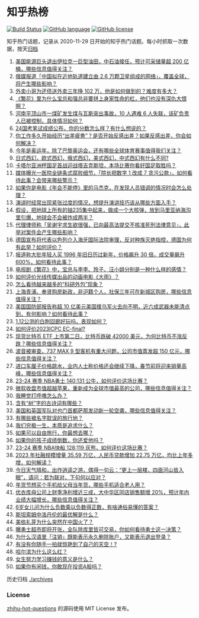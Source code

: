 # 知乎热榜
[![Build Status](https://github.com/ToWeLong/zhihu-hot-questions/workflows/CI/badge.svg)](https://github.com/ToWeLong/zhihu-hot-questions/actions)
[![GitHub language](https://img.shields.io/badge/language-golang-orange.svg)](https://golang.org/)
[![GitHub license](https://img.shields.io/github/license/ToWeLong/zhihu-hot-questions)](https://github.com/ToWeLong/zhihu-hot-questions/blob/main/LICENSE)

知乎热门话题，记录从 2020-11-29 日开始的知乎热门话题。每小时抓取一次数据，按天[归档](./archives)

<!-- BEGIN -->

1. [美国能源巨头退出伊拉克一巨型油田，中石油接任，预计可采储量超 200 亿桶，哪些信息值得关注？](https://www.zhihu.com/question/637802301)
1. [俄媒报道「中国拟在近地轨道建立由 2.6 万颗卫星组成的网络」，覆盖全球，将产生哪些影响？](https://www.zhihu.com/question/639200143)
1. [外卖小哥为还债送外卖三年挣 102 万，他是如何做到的？难度有多大？](https://www.zhihu.com/question/639363450)
1. [《繁花》里为什么宝总和强总非要拼上身家性命的杠，他们也没有深仇大恨啊？](https://www.zhihu.com/question/638850730)
1. [河南平顶山市一煤矿发生煤与瓦斯突出事故，10 人遇难 6 人失联，该矿负责人已被控制，具体情况如何？](https://www.zhihu.com/question/639281464)
1. [24国考笔试成绩公布，你的分数怎么样？有什么想说的？](https://www.zhihu.com/question/639286347)
1. [你工作多久开始经历“出差疲惫”？是否开始反感出差？如果反感出差，你会如何解决？](https://www.zhihu.com/question/633315919)
1. [今年是奥运年，除了巴黎奥运会，还有哪些全球体育赛事值得我们关注？](https://www.zhihu.com/question/637995654)
1. [日式西幻，欧式西幻，俄式西幻，美式西幻，中式西幻有什么不同?](https://www.zhihu.com/question/553760574)
1. [卡塔尔亚洲杯国足首战迎战塔吉克斯坦，本场比赛你看好国足取胜吗？](https://www.zhihu.com/question/639220892)
1. [媒体曝光一医院全链条式腐败细节，「院长把数字 1 改成 7 贪污公款」，如何看待此事？会带来哪些警示？](https://www.zhihu.com/question/639334397)
1. [如果你是电影《年会不能停》里的马杰克，在发现人员错调的情况时会怎么处理？](https://www.zhihu.com/question/638145435)
1. [演讲时经常出现紧张过度的情况，想提升演讲技巧该从哪些方面入手？](https://www.zhihu.com/question/639404635)
1. [假设，把地球上所有的铀235集中起来，做成一个大核弹，放到马里亚纳海沟里引爆，地球会不会被炸成两半？](https://www.zhihu.com/question/601882469)
1. [代理律师称「吴谢宇求生欲很强，已向最高法提交不核准死刑法律意见」，此举对案件会产生哪些影响？](https://www.zhihu.com/question/639045319)
1. [德国宣布将代表以色列介入海牙国际法院审理，反对种族灭绝指控，德国为何有此举？如何评价？](https://www.zhihu.com/question/639344679)
1. [报道称大批年轻人买 1996 年旧日历过新年，价格飙升 30 倍，成交量飙升 600%，如何看待此事？](https://www.zhihu.com/question/639224731)
1. [电视剧《繁花》中，宝总与李李、玲子、汪小姐分别是一种什么样的感情？](https://www.zhihu.com/question/638894924)
1. [如何评价光线传媒出品的动画电影《大雨》？](https://www.zhihu.com/question/551369843)
1. [怎么看待越来越多的“科研外包”现象？](https://www.zhihu.com/question/638737491)
1. [上海青浦、奉贤购房新政，非沪籍个人，社保三年可在新城区购房，哪些信息值得关注？](https://www.zhihu.com/question/639331248)
1. [美国国防部报告称超 10 亿美元美国援乌军火去向不明，近六成武器未能清点到，有何影响？如何看待此事？](https://www.zhihu.com/question/639267005)
1. [1.12公测的白荆回廊好玩吗，表现如何？](https://www.zhihu.com/question/639174278)
1. [如何评价2023ICPC EC-final?](https://www.zhihu.com/question/634199857)
1. [现货比特币 ETF 上市第二日，比特币跌破 42000 美元，为何比特币不涨反跌？哪些信息值得关注？](https://www.zhihu.com/question/639314155)
1. [波音被审查，737 MAX 9 型客机有重大问题，公司市值蒸发超 150 亿元，哪些信息值得关注？](https://www.zhihu.com/question/639288791)
1. [进口车厘子价格跳水，业内人士称价格还会继续下降，春节前将迎来销量高峰，哪些信息值得关注？](https://www.zhihu.com/question/639267008)
1. [23-24 赛季 NBA勇士 140:131 公牛，如何评价这场比赛？](https://www.zhihu.com/question/639314290)
1. [微软收盘市值超越苹果，重新成为全球市值最高的公司，哪些信息值得关注？](https://www.zhihu.com/question/639314161)
1. [我睡觉打呼噜怎么办？](https://www.zhihu.com/question/61481742)
1. [含有“树”字的古诗词有哪些？](https://www.zhihu.com/question/639302337)
1. [美国和英国军队对也门首都萨那发动新一轮空袭，哪些信息值得关注？](https://www.zhihu.com/question/639318419)
1. [有哪些被名字耽误的旅行地？](https://www.zhihu.com/question/637949832)
1. [我们穷极一生，本质是追求什么？](https://www.zhihu.com/question/638481226)
1. [如果可以自由旅行，你最想去哪？](https://www.zhihu.com/question/630593890)
1. [如果你的孩子成绩倒数，你还爱他吗？](https://www.zhihu.com/question/639191356)
1. [23-24 赛季 NBA快船 128:119 灰熊，如何评价这场比赛？](https://www.zhihu.com/question/639315949)
1. [2023 年社融规模增量 35.59 万亿，人民币贷款增加 22.75 万亿，均比上年多增，如何解读？](https://www.zhihu.com/question/639227121)
1. [今日天气晴和，出作逍遥之游，偶得一句云：“更上一层楼，四面河山皆入眼”，请问：若为联对，下句何以应对？](https://www.zhihu.com/question/639167209)
1. [年货节想买个手机给父母当年货，哪些手机适合老人用？](https://www.zhihu.com/question/569996080)
1. [优衣库母公司上财季净利增近三成，大中华区同店销售额增 20%，预计年内业绩大幅增长，哪些信息值得关注？](https://www.zhihu.com/question/639160959)
1. [6岁女儿问为什么负数乘以负数得正数，有啥通俗易懂的答案？](https://www.zhihu.com/question/634038808)
1. [斯坦索姆中洛丹伦的最优解是什么？](https://www.zhihu.com/question/631328772)
1. [美依礼芽为什么突然在中国火了？](https://www.zhihu.com/question/631666622)
1. [曝勇士超市即将开张，全队除库里皆可交易，你如何看待勇士这一决策？](https://www.zhihu.com/question/639171874)
1. [为什么汉语里「注销」既能表示永久删除账户，又能表示退出登录？](https://www.zhihu.com/question/638943754)
1. [有没有你随手一拍就惊艳到了自己的天空！?](https://www.zhihu.com/question/639027050)
1. [哈尔滨为什么这么红？](https://www.zhihu.com/question/638691279)
1. [女生努力学习赚钱的意义是什么？](https://www.zhihu.com/question/639179863)
1. [如果你有闲钱，你敢现在投资A股吗？](https://www.zhihu.com/question/638731056)

<!-- END -->

历史归档 [./archives](./archives)


### License
[zhihu-hot-questions](https://github.com/towelong/zhihu-hot-questions) 的源码使用 MIT License 发布。